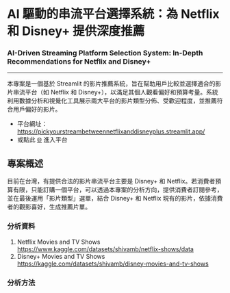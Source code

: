 # AI 驅動的串流平台選擇系統：為 Netflix 和 Disney+ 提供深度推薦
### AI-Driven Streaming Platform Selection System: In-Depth Recommendations for Netflix and Disney+

---

本專案是一個基於 Streamlit 的影片推薦系統，旨在幫助用戶比較並選擇適合的影片串流平台（如 Netflix 和 Disney+），以滿足其個人觀看偏好和預算考量。系統利用數據分析和視覺化工具展示兩大平台的影片類型分佈、受歡迎程度，並推薦符合用戶偏好的影片。    

+ 平台網址：https://pickyourstreambetweennetflixanddisneyplus.streamlit.app/  
+ 或點此 [🌐](https://pickyourstreambetweennetflixanddisneyplus.streamlit.app/) 進入平台

## 專案概述
目前在台灣，有提供合法的影片串流平台主要是 Disney+ 和 Netflix。若消費者預算有限，只能訂購一個平台，可以透過本專案的分析方向，提供消費者訂閱參考，並在最後運用「影片類型」選單，結合 Disney+ 和 Netflix 現有的影片，依據消費者的觀影喜好，生成推薦片單。 

### 分析資料
1. Netflix Movies and TV Shows  
https://www.kaggle.com/datasets/shivamb/netflix-shows/data  
2. Disney+ Movies and TV Shows  
https://kaggle.com/datasets/shivamb/disney-movies-and-tv-shows  

### 分析方法
